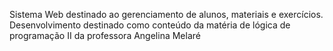 Sistema Web destinado ao gerenciamento de alunos, materiais e exercícios. Desenvolvimento destinado como conteúdo da matéria de lógica de programação II da professora Angelina Melaré
